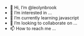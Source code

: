 - 👋 Hi, I’m @leolynbrook
- 👀 I’m interested in ...
- 🌱 I’m currently learning javascript
- 💞️ I’m looking to collaborate on ...
- 📫 How to reach me ...

<!---
leolynbrook/leolynbrook is a ✨ special ✨ repository because its `README.md` (this file) appears on your GitHub profile.
You can click the Preview link to take a look at your changes.
--->
